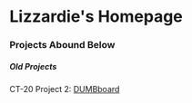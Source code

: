 <html>
	<body>
    	<h1>Lizzardie's Homepage</h1>
    	<h3>Projects Abound Below</h3>
    	<h5>Old Projects</h5>
	<p>CT-20 Project 2: <a href=”https://lizzardie.github.io/DUMBboard/index.html”>DUMBboard</a></p>
	</body>
</html>

  

